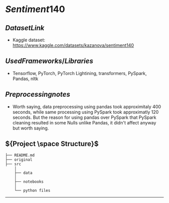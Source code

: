 # ${Sentiment140}$
## ${Dataset Link}$
* Kaggle dataset: https://www.kaggle.com/datasets/kazanova/sentiment140
## ${Used Frameworks/Libraries}$
* Tensorflow, PyTorch, PyTorch Lightining, transformers, PySpark, Pandas, nltk
## ${Preprocessing notes}$
* Worth saying, data preprocessing using pandas took approximitaly 400 seconds, while same processing using PySpark took approximatly 120 seconds. But the reason for using pandas over PySpark that PySpark cleaning resulted in some Nulls unlike Pandas, it didn't affect anyway but worth saying.
## ${Project \space Structure}$
    ├── README.md          
    ├── original           
    ├── src
        │
        ├── data         
        │   
        ├── notebooks      
        │
        └── python files
--------
